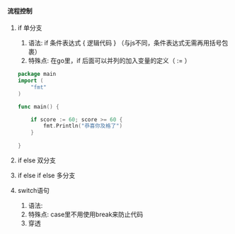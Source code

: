 #### 流程控制

1. if 单分支

    1. 语法:  if  条件表达式 {  逻辑代码 } （与js不同，条件表达式无需再用括号包裹）
    2. 特殊点: 在go里，if 后面可以并列的加入变量的定义（ := ）

    ```go
    package main  
    import (
    	"fmt"
    )
    
    func main() {
    
    	if score := 60; score >= 60 {
    		fmt.Println("恭喜你及格了")	
    	} 
    	
    } 
    ```

2. if  else 双分支

3. if   else if    else 多分支

4. switch语句

    1. 语法:
    2. 特殊点: case里不用使用break来防止代码
    3. 穿透

